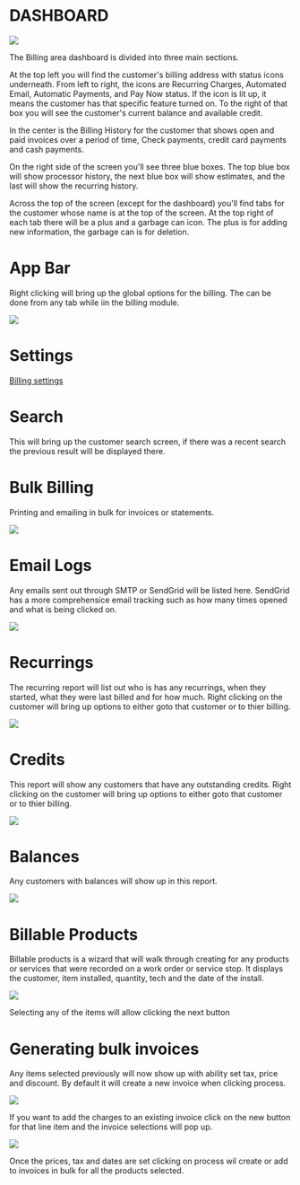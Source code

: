 # DASHBOARD

![](https://cdn.realsgii2.dev/wise-software-docs/image_2.46219917.png)

The Billing area dashboard is divided into three main sections.

At the top left you will find the customer's billing address with status icons underneath. From left to right, the icons are Recurring Charges, Automated Email, Automatic Payments, and Pay Now status. If the icon is lit up, it means the customer has that specific feature turned on. To the right of that box you will see the customer's current balance and available credit.




In the center is the Billing History for the customer that shows open and paid invoices over a period of time, Check payments, credit card payments and cash payments.



On the right side of the screen you'll see three blue boxes. The top blue box will show processor history, the next blue box will show estimates, and the last will show the recurring history.




Across the top of the screen (except for the dashboard) you'll find tabs for the customer whose name is at the top of the screen. At the top right of each tab there will be a plus and a garbage can icon. The plus is for adding new information, the garbage can is for deletion.


# App Bar

Right clicking will bring up the global options for the billing. The can be done from any tab while iin the billing module.

![](https://wiselibrary.blob.core.windows.net/docs/Windows/BIllingGlobalButtons.png)

# Settings
[Billing settings](https://docs.wisesoftwareinc.com/enterprise/billing/settings)
# Search
This will bring up the customer search screen, if there was a recent search the previous result will be displayed there.

# Bulk Billing
Printing and emailing in bulk for invoices or statements.

![](https://wiselibrary.blob.core.windows.net/docs/Windows/BulkBilling.png)

# Email Logs
Any emails sent out through SMTP or SendGrid will be listed here. SendGrid has a more comprehensice email tracking such as how many times opened and what is being clicked on.

![](https://wiselibrary.blob.core.windows.net/docs/Windows/EmailLogs.png)

# Recurrings
The recurring report will list out who is has any recurrings, when they started, what they were last billed and for how much. Right clicking on the customer will bring up options to either goto that customer or to thier billing.

![](https://wiselibrary.blob.core.windows.net/docs/Windows/RecurringsReport.png)

# Credits
This report will show any customers that have any outstanding credits. Right clicking on the customer will bring up options to either goto that customer or to thier billing.

![](https://wiselibrary.blob.core.windows.net/docs/Windows/CreditMemoReport.png)

# Balances

Any customers with balances will show up in this report.

![](https://wiselibrary.blob.core.windows.net/docs/Windows/BalancesReport.png)

# Billable Products

Billable products is a wizard that will walk through creating for any products or services that were recorded on a work order or service stop. It displays the customer, item installed, quantity, tech and the date of the install.

![](https://wiselibrary.blob.core.windows.net/docs/Windows/BillablesReport.png)

Selecting any of the items will allow clicking the next button

# Generating bulk invoices
Any items selected previously will now show up with ability set tax, price and discount. By default it will create a new invoice when clicking process. 

![](https://wiselibrary.blob.core.windows.net/docs/Windows/BillableWalkthrough.png)

If you want to add the charges to an existing invoice click on the new button for that line item and the invoice selections will pop up.

![](https://wiselibrary.blob.core.windows.net/docs/Windows/BillableInvoiceSelection.png)

Once the prices, tax and dates are set clicking on process wil create or add to invoices in bulk for all the products selected.



